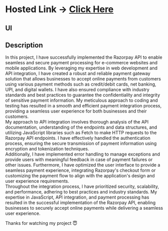 # Hosted Link -> <a href="https://aadarsh-raj.github.io/payment-project/index.html">Click Here</a>

## UI 




## Description

In this project, I have successfully implemented the Razorpay API to enable seamless and secure payment processing for e-commerce websites and mobile applications. By leveraging my expertise in web development and API integration, I have created a robust and reliable payment gateway solution that allows businesses to accept online payments from customers using various payment methods such as credit/debit cards, net banking, UPI, and digital wallets. I have also ensured compliance with industry standards and best practices to guarantee the confidentiality and integrity of sensitive payment information. My meticulous approach to coding and testing has resulted in a smooth and efficient payment integration process, providing a seamless user experience for both businesses and their customers. <br>
My approach to API integration involves thorough analysis of the API documentation, understanding of the endpoints and data structures, and utilizing JavaScript libraries such as Fetch to make HTTP requests to the Razorpay API endpoints. I have effectively handled the authentication process, ensuring the secure transmission of payment information using encryption and tokenization techniques.
<br>
Additionally, I have implemented error handling to manage exceptions and provide users with meaningful feedback in case of payment failures or other issues. Furthermore, I have optimized the user interface to provide a seamless payment experience, integrating Razorpay's checkout form or customizing the payment flow to align with the application's design and user experience requirements.
<br>
Throughout the integration process, I have prioritized security, scalability, and performance, adhering to best practices and industry standards. My expertise in JavaScript, API integration, and payment processing has resulted in the successful implementation of the Razorpay API, enabling businesses to securely accept online payments while delivering a seamless user experience.

Thanks for watching my project 😇
